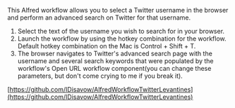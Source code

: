 This Alfred workflow allows you to select a Twitter username in the browser and perform an advanced search on Twitter for that username.

1. Select the text of the username you wish to search for in your browser.
2. Launch the workflow by using the hotkey combination for the workflow. Default hotkey combination on the Mac is Control + Shift + T.
3. The browser navigates to Twitter's advanced search page with the username and several search keywords that were populated by the workflow's Open URL workflow component(you can change these parameters, but don't come crying to me if you break it).


[https://github.com/IDisavow/AlfredWorkflowTwitterLevantines](https://github.com/IDisavow/AlfredWorkflowTwitterLevantines)
